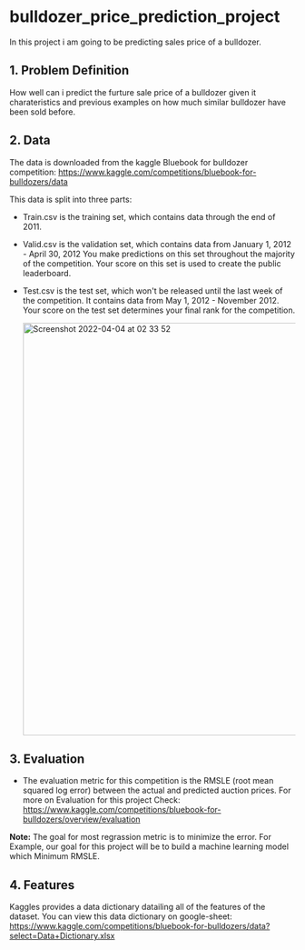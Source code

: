 # bulldozer_price_prediction_project
In this project i am going to be predicting sales price of a bulldozer.

## 1. Problem Definition 
How well can i predict the furture sale price of a bulldozer given it charateristics and previous examples on how much similar bulldozer have been sold before.

## 2. Data
The data is downloaded from the kaggle Bluebook for bulldozer competition:  https://www.kaggle.com/competitions/bluebook-for-bulldozers/data

This data is split into three parts:

* Train.csv is the training set, which contains data through the end of 2011.

* Valid.csv is the validation set, which contains data from January 1, 2012 - April 30, 2012 You make predictions on this set throughout the majority of the competition. Your score on this set is used to create the public leaderboard.

* Test.csv is the test set, which won't be released until the last week of the competition. It contains data from May 1, 2012 - November 2012. Your score on the test set determines your final rank for the competition.

   <img width="726" alt="Screenshot 2022-04-04 at 02 33 52" src="https://user-images.githubusercontent.com/56441231/161460065-519d8e9f-e124-49da-bc47-b41095af1389.png">


## 3. Evaluation
* The evaluation metric for this competition is the RMSLE (root mean squared log error) between the actual and predicted auction prices.
For more on Evaluation for this project Check: https://www.kaggle.com/competitions/bluebook-for-bulldozers/overview/evaluation
 
**Note:** The goal for most regrassion metric is to minimize the error. For Example, our goal for this project will be to build a machine learning model which Minimum RMSLE.

## 4. Features
Kaggles provides a data dictionary datailing all of the features of the dataset. You can view this data dictionary on google-sheet: https://www.kaggle.com/competitions/bluebook-for-bulldozers/data?select=Data+Dictionary.xlsx
